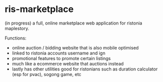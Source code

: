 # ris-marketplace
(in progress) a full, online marketplace web application for ristonia maplestory.

Functions:
- online auction / bidding website that is also mobile optimised
- linked to ristonia accounts username and ign
- promotional features to promote certain listings 
- much like a ecommerce website that auctions instead
- lastly has other utilities good for ristonians such as duration calculator (esp for pvac), sogong game, etc
